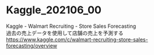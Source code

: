 # Kaggle_202106_00

Kaggle - Walmart Recruiting - Store Sales Forecasting  
過去の売上データを使用して店舗の売上を予測する  
https://www.kaggle.com/c/walmart-recruiting-store-sales-forecasting/overview  
